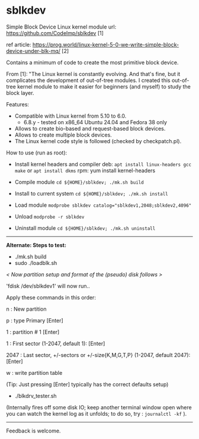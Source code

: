# sblkdev
Simple Block Device Linux kernel module
url: https://github.com/CodeImp/sblkdev  \[1\]

ref article: https://prog.world/linux-kernel-5-0-we-write-simple-block-device-under-blk-mq/   \[2\]

Contains a minimum of code to create the most primitive block device.

From \[1\]: 
"The Linux kernel is constantly evolving. And that's fine, but it complicates
the development of out-of-tree modules. I created this out-of-tree kernel
module to make it easier for beginners (and myself) to study the block layer.

Features:
 * Compatible with Linux kernel from 5.10 to 6.0.
 	* 6.8.y - tested on x86_64 Ubuntu 24.04 and Fedora 38 only
 * Allows to create bio-based and request-based block devices.
 * Allows to create multiple block devices.
 * The Linux kernel code style is followed (checked by checkpatch.pl).

How to use (run as root):
* Install kernel headers and compiler
deb:
	`apt install linux-headers gcc make`
	or
	`apt install dkms`
rpm:
	yum install kernel-headers

* Compile module
	`cd ${HOME}/sblkdev; ./mk.sh build`

* Install to current system
	`cd ${HOME}/sblkdev; ./mk.sh install`

* Load module
	`modprobe sblkdev catalog="sblkdev1,2048;sblkdev2,4096"`

* Unload
	`modprobe -r sblkdev`

* Uninstall module
	`cd ${HOME}/sblkdev; ./mk.sh uninstall`

---
**Alternate: Steps to test:**

- ./mk.sh build
- sudo ./loadblk.sh

*< Now partition setup and format of the (pseudo) disk follows >*

'fdisk /dev/sblkdev1' will now run..

Apply these commands in this order:

n      : New partition

p      : type Primary  [Enter]

1      : partition # 1 [Enter]

1      : First sector (1-2047, default 1): [Enter]

2047   : Last sector, +/-sectors or +/-size{K,M,G,T,P} (1-2047, default 2047): [Enter]

w      : write partition table

(Tip: Just pressing [Enter] typically has the correct defaults setup)

- ./blkdrv_tester.sh

(Internally fires off some disk IO; keep another terminal window open where you can watch the kernel log as it unfolds; to do so, try :
`journalctl -kf`
).

---
Feedback is welcome.
